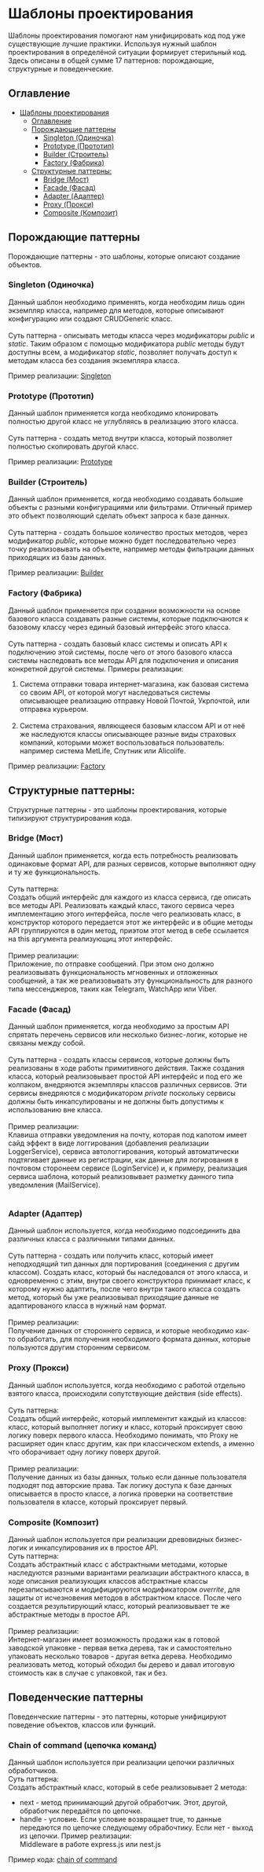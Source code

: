 # Шаблоны проектирования

Шаблоны проектирования помогают нам унифицировать код под уже существующие лучшие практики. Используя нужный шаблон проектирования в определёной ситуации формирует стерильный код. Здесь описаны в общей сумме 17 паттернов: порождающие, структурные и поведенческие.

## Оглавление
- [Шаблоны проектирования](#шаблоны-проектирования)
  - [Оглавление](#оглавление)
  - [Порождающие паттерны](#порождающие-паттерны)
    - [Singleton (Одиночка)](#singleton-одиночка)
    - [Prototype (Прототип)](#prototype-прототип)
    - [Builder (Строитель)](#builder-строитель)
    - [Factory (Фабрика)](#factory-фабрика)
  - [Структурные паттерны:](#структурные-паттерны)
    - [Bridge (Мост)](#bridge-мост)
    - [Facade (Фасад)](#facade-фасад)
    - [Adapter (Адаптер)](#adapter-адаптер)
    - [Proxy (Прокси)](#proxy-прокси)
    - [Composite (Композит)](#composite-композит)

## Порождающие паттерны

Порождающие паттерны - это шаблоны, которые описают создание объектов.

### Singleton (Одиночка)

Данный шаблон необходимо применять, когда необходим лишь один экземпляр класса, например для методов, которые описывают конфигурацию или создают CRUDGeneric класс. <br/> <br/>
Суть паттерна - описывать методы класса через модификаторы *public* и *static*. Таким образом с помощью модификатора *public* методы будут доступны всем, а модификатор *static*, позволяет получать доступ к методам класса без создания экземпляра класса. 

Пример реализации: [Singleton](creational_patterns/Singleton.ts)

### Prototype (Прототип)

Данный шаблон применяется когда необходимо клонировать полностью другой класс не углубляясь в реализацию этого класса. <br/> <br/>
Суть паттерна - создать метод внутри класса, который позволяет полностью скопировать другой класс. 

Пример реализации: [Prototype](creational_patterns/Prototype.ts)

### Builder (Строитель) 

Данный шаблон применяется, когда необходимо создавать большие объекты с разными конфигурациями или фильтрами. Отличный пример это объект позволяющий сделать объект запроса к базе данных. <br/> <br/>
Суть паттерна - создать большое количество простых методов, через модификатор *public*, которые можно будет последовательно через точку реализовывать на объекте, например методы фильтрации данных приходящих из базы данных.

Пример реализации: [Builder](creational_patterns/Builder.ts)

### Factory (Фабрика) 
Данный шаблон применяется при создании возможности на основе базового класса создавать разные системы, которые подключаются к базовому классу через единый базовый интерфейс этого класса. <br/> <br/>
Суть паттерна - создать базовый класс системы и описать API к подключению этой системы, после чего от этого базового класса системы наследовать все методы API для подключения и описания конкретной другой системы.
Примеры реализации: <br/>
1. Система отправки товара интернет-магазина, как базовая система со своим API, от которой могут наследоваться системы описывающее реализацию отправку Новой Почтой, Укрпочтой, или отправка курьером. <br/> <br/>
2. Система страхования, являющееся базовым классом API и от неё же наследуются классы описывающее разные виды страховых компаний, которыми может воспользоваться пользователь: например система MetLife, Спутник или Alicolife.

Пример реализации: [Factory](creational_patterns/Factory.ts)

## Структурные паттерны:

Структурные паттерны - это шаблоны проектирования, которые типизируют структурирования кода.

### Bridge (Мост)

Данный шаблон применяется, когда есть потребность реализовать одинаковые формат API, для разных сервисов, которые выполняют одну и ту же функциональность. <br/> <br/> 
Суть паттерна: <br/> 
Создать общий интерфейс для каждого из класса сервиса, где описать все методы API. Реализовать каждый класс, такого сервиса через имплементацию этого интерфейса, после чего реализовать класс, в конструктор которого передается этот же интерфейс и в общие методы API группируются в один метод, приэтом этот метод в себе ссылается на this аргумента реализующиц этот интерфейс. <br/> <br/> 
Пример реализации: <br/>
Приложение, по отправке сообщений. При этом оно должно реализовывать функциональность мгновенных и отложенных сообщений, а так же реализовывать эту функциональность для разного типа мессенджеров, таких как Telegram, WatchApp или Viber.

### Facade (Фасад) 

Данный шаблон применяется, когда необходимо за простым API спрятать перечень сервисов или несколько бизнес-логик, которые не связаны между собой. <br/> <br/> 
Суть паттерна - создать классы сервисов, которые должны быть реализованы в ходе работы примитивного действия. Также создания класса, который реализовывает простой API интерфейс и под его же колпаком, внедряются экземпляры классов различных сервисов. Эти сервисы внедряются с модификатором *private* поскольку сервисы должны быть инкапсулированы и не должны быть допустимы к использованию вне класса. <br/> <br/> 
Пример реализации: <br/> 
Клавиша отправки уведомления на почту, которая под капотом имеет сайд эффект в виде логгирования (добавления реализации LoggerService), сервиса автологгирования, который автоматически подтягивает данные из регистрации, как данные для логирования в почтовом сторонеем сервисе (LoginService) и, к примеру, реализация сервиса шаблона, который реализовывает разметку данного типа уведомления (MailService). <br/> <br/> 

### Adapter (Адаптер) 
Данный шаблон используется, когда необходимо подсоединить два различных класса с различными типами данных. <br/> <br/> 
Суть паттерна - создать или получить класс, который имеет неподходящий тип данных для портирования (соединения с другим классом). Создать класс, который бы наследовался от этого класса, и одновременно с этим, внутри своего конструктора принимает класс, к которому нужно адаптить, после чего внутри такого класса создать метод, который бы уже реализовывал приходящие данные не адаптированого класса в нужный нам формат. <br/> <br/> 
Пример реализации: <br/> 
Получение данных от стороннего сервиса, и которые необходимо как-то обработать, для получения необходимого формата данных, которые пользуются другим сторонним сервисом. 

### Proxy (Прокси) 
Данный шаблон используется, когда необходимо с работой отдельно взятого класса, происходили сопутствующие действия (side effects). <br/> <br/> 
Суть паттерна: <br/> 
Создать общий интерфейс, который имплементит каждый из классов: класс, который выполняет логику и класс, который проксирует свою логику поверх первого класса. Необходимо понимать, что Proxy не расширяет один класс другим, как при классическом extends, а именно что оборачивает одну логику поверх другой. <br/> <br/> 
Пример реализации: <br/> 
Получение данных из базы данных, только если данные пользователя подходят под авторские права. Так логику доступа к базе данных описывается в просто классе, а логика проверки на соответствие пользователя в классе, который проксирует первый.

### Composite (Композит) 
Данный шаблон используется при реализации древовидных бизнес-логик и инкапсулирования их в простое API. <br/> 
Суть паттерна: <br/> 
Создать абстрактный класс с абстрактными методами, которые наследуются разными вариантами реализации абстрактного класса, в ходе описания реализующих классов абстрактные классы перезаписываются и модифицируются модификатором *overrite*, для защиты от исчезновения методов в абстрактном классе. После чего создается результирующий класс, который реализовывает те же абстрактные методы в простое API. <br/> <br/> 
Пример реализации: <br/> 
Интернет-магазин имеет возможность продажи как в готовой заводской упаковке - первая ветка дерева, так и самостоятельно упаковать несколько товаров - другая ветка дерева. Необходимо реализовать метод, который обходил бы дерево и давал итоговую стоимость как в случае с упаковкой, так и без.

## Поведенческие паттерны

Поведенческие паттерны - это паттерны, которые унифицируют поведение объектов, классов или функций.

### Chain of command (цепочка команд)

Данный шаблон используется при реализации цепочки различных обработчиков. <br/>
Суть паттерна: <br/>
Создать абстрактный класс, который в себе реализовывает 2 метода:
- next - метод принимающий другой обработчик. Этот, другой, обработчик передаётся по цепочке. 
- handle - условие. Если условие возвращает true, то данные передаются по цепочке следующему обрабочтику. Если нет - выход из цепочки.
Пример реализации: <br/>
Middleware в работе express.js или nest.js

Пример кода: [chain of command](behavioral_patterns/сhain_of_command.ts)